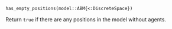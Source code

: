 ```
has_empty_positions(model::ABM{<:DiscreteSpace})
```

Return `true` if there are any positions in the model without agents.
